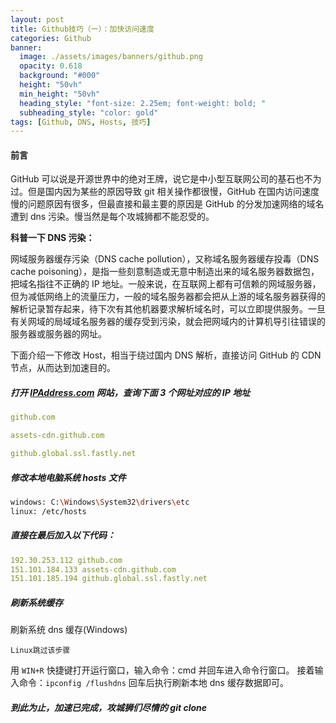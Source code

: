 ```yaml
---
layout: post
title: Github技巧（一）：加快访问速度
categories: Github
banner:
  image: ./assets/images/banners/github.png
  opacity: 0.618
  background: "#000"
  height: "50vh"
  min_height: "50vh"
  heading_style: "font-size: 2.25em; font-weight: bold; "
  subheading_style: "color: gold"
tags: [Github, DNS, Hosts, 技巧]
---
```


#### 前言

GitHub 可以说是开源世界中的绝对王牌，说它是中小型互联网公司的基石也不为过。但是国内因为某些的原因导致 git 相关操作都很慢，GitHub 在国内访问速度慢的问题原因有很多，但最直接和最主要的原因是 GitHub 的分发加速网络的域名遭到 dns 污染。慢当然是每个攻城狮都不能忍受的。

**科普一下 DNS 污染：**

网域服务器缓存污染（DNS cache pollution），又称域名服务器缓存投毒（DNS cache poisoning），是指一些刻意制造或无意中制造出来的域名服务器数据包，把域名指往不正确的 IP 地址。一般来说，在互联网上都有可信赖的网域服务器，但为减低网络上的流量压力，一般的域名服务器都会把从上游的域名服务器获得的解析记录暂存起来，待下次有其他机器要求解析域名时，可以立即提供服务。一旦有关网域的局域域名服务器的缓存受到污染，就会把网域内的计算机导引往错误的服务器或服务器的网址。

下面介绍一下修改 Host，相当于绕过国内 DNS 解析，直接访问 GitHub 的 CDN 节点，从而达到加速目的。

##### 打开 [IPAddress.com](https://www.ipaddress.com/) 网站，查询下面 3 个网址对应的 IP 地址

```yaml
github.com

assets-cdn.github.com

github.global.ssl.fastly.net
```

##### 修改本地电脑系统 hosts 文件

```bash
windows: C:\Windows\System32\drivers\etc
linux: /etc/hosts
```

##### 直接在最后加入以下代码：

```yaml
192.30.253.112 github.com
151.101.184.133 assets-cdn.github.com
151.101.185.194 github.global.ssl.fastly.net
```

##### 刷新系统缓存

刷新系统 dns 缓存(Windows)

`Linux跳过该步骤`

用 `WIN+R` 快捷键打开运行窗口，输入命令：cmd 并回车进入命令行窗口。 接着输入命令：`ipconfig /flushdns` 回车后执行刷新本地 dns 缓存数据即可。

##### 到此为止，加速已完成，攻城狮们尽情的 git clone
